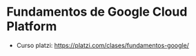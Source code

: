 # Fundamentos de Google Cloud Platform

- Curso platzi: https://platzi.com/clases/fundamentos-google/
